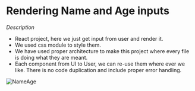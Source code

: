 # Rendering Name and Age inputs

_*Description*_

  - React project, here we just get input from user and render it.
  - We used css module to style them.
  - We have used proper architecture to make this project where every file is doing what they are meant.
  - Each component from UI to User, we can re-use them where ever we like. There is no code duplication and include proper error handling.
  

![NameAge](https://user-images.githubusercontent.com/114183358/230387453-56e39c78-5060-40eb-99be-c0d21ff54a07.png)
